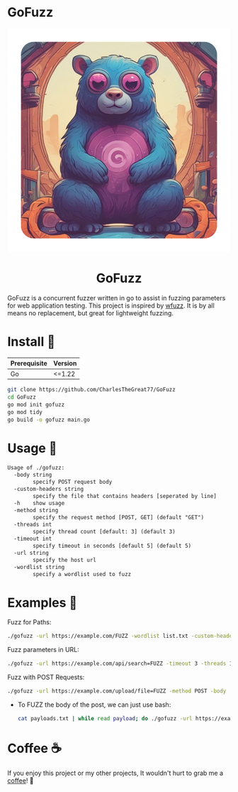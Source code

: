 # GoFuzz

<div align="center">

  <img src="assets/logo.png" alt="logo" width="auto" height="auto" />
  <h1>GoFuzz</h1>
</div>
GoFuzz is a concurrent fuzzer written in go to assist in fuzzing parameters for web application testing. This project is inspired by <a href="https://github.com/xmendez/wfuzz">wfuzz</a>. It is by all means no replacement, but great for lightweight fuzzing.

# Install 🚀
| Prerequisite | Version |
|--------------|---------|
| Go           |  <=1.22 |

```bash
git clone https://github.com/CharlesTheGreat77/GoFuzz
cd GoFuzz
go mod init gofuzz
go mod tidy
go build -o gofuzz main.go
```

# Usage 🧠
```
Usage of ./gofuzz:
  -body string
        specify POST request body
  -custom-headers string
        specify the file that contains headers [seperated by line]
  -h    show usage
  -method string
        specify the request method [POST, GET] (default "GET")
  -threads int
        specify thread count [default: 3] (default 3)
  -timeout int
        specify timeout in seconds [default 5] (default 5)
  -url string
        specify the host url
  -wordlist string
        specify a wordlist used to fuzz
```

# Examples 🦫
Fuzz for Paths:
```bash
./gofuzz -url https://example.com/FUZZ -wordlist list.txt -custom-headers headers.txt
```

Fuzz parameters in URL:
```bash
./gofuzz -url https://example.com/api/search=FUZZ -timeout 3 -threads 10 -wordlist list.txt
```

Fuzz with POST Requests:
```bash
./gofuzz -url https://example.com/upload/file=FUZZ -method POST -body '{"test": "123456"}' -custom-headers headers.txt -timeout 6
```
* To FUZZ the body of the post, we can just use bash:
    ```bash
    cat payloads.txt | while read payload; do ./gofuzz -url https://example.com/api/upload -method POST -body $payload -custom-headers headers.txt -timeout 6; done
    ```

# Coffee ☕️
If you enjoy this project or my other projects, It wouldn't hurt to grab me a <a href="https://buymeacoffee.com/doobthegoober">coffee</a>! 🙏
